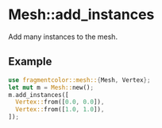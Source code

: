 # Mesh::add_instances

Add many instances to the mesh.

## Example

```rust
use fragmentcolor::mesh::{Mesh, Vertex};
let mut m = Mesh::new();
m.add_instances([
  Vertex::from([0.0, 0.0]),
  Vertex::from([1.0, 1.0]),
]);
```